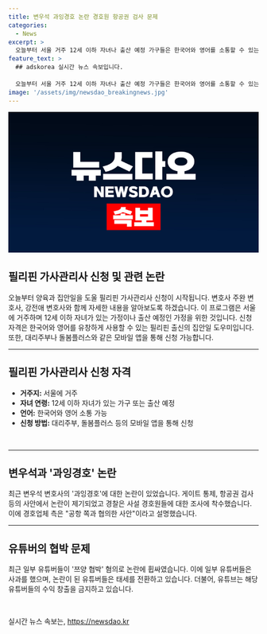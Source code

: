 ```yaml
---
title: 변우석 과잉경호 논란 경호원 항공권 검사 문제
categories:
  - News
excerpt: >
  오늘부터 서울 거주 12세 이하 자녀나 출산 예정 가구들은 한국어와 영어를 소통할 수 있는 필리핀 가정관리사를 신청할 수 있습니다. 또한, 변호사들과 함께 과잉경호에 대한 논란과 유튜브에서의 협박 관련된 최신 소식을 확인해보겠습니다. 요약: 필리핀 가정도우미 신청 시작, 과잉경호 논란, 유튜브 협박 관련 유튜버들의 변화에 대한 최신 소식 확인 #가사도우미 #과잉경호 #유튜브협박
feature_text: >
  ## adskorea 실시간 뉴스 속보입니다.

  오늘부터 서울 거주 12세 이하 자녀나 출산 예정 가구들은 한국어와 영어를 소통할 수 있는 필리핀 가정관리사를 신청할 수 있습니다. 또한, 변호사들과 함께 과잉경호에 대한 논란과 유튜브에서의 협박 관련된 최신 소식을 확인해보겠습니다. 요약: 필리핀 가정도우미 신청 시작, 과잉경호 논란, 유튜브 협박 관련 유튜버들의 변화에 대한 최신 소식 확인 #가사도우미 #과잉경호 #유튜브협박
image: '/assets/img/newsdao_breakingnews.jpg'
---
```


<p><img src="/assets/img/newsdao_breakingnews.jpg" alt="adskorea 속보" /></p>

<h2>필리핀 가사관리사 신청 및 관련 논란</h2>

<p data-ke-size="size16">오늘부터 양육과 집안일을 도울 필리핀 가사관리사 신청이 시작됩니다. 변호사 주완 변호사, 강전애 변호사와 함께 자세한 내용을 알아보도록 하겠습니다. 이 프로그램은 서울에 거주하며 12세 이하 자녀가 있는 가정이나 출산 예정인 가정을 위한 것입니다. 신청 자격은 한국어와 영어를 유창하게 사용할 수 있는 필리핀 출신의 집안일 도우미입니다. 또한, 대리주부나 돌봄플러스와 같은 모바일 앱을 통해 신청 가능합니다.</p>

<hr>

<h2 data-ke-size="size26">필리핀 가사관리사 신청 자격</h2>

<ul>
  <li><b>거주지:</b> 서울에 거주</li>
  <li><b>자녀 연령:</b> 12세 이하 자녀가 있는 가구 또는 출산 예정</li>
  <li><b>언어:</b> 한국어와 영어 소통 가능</li>
  <li><b>신청 방법:</b> 대리주부, 돌봄플러스 등의 모바일 앱을 통해 신청</li>
</ul>

<p data-ke-size="size16">&nbsp;</p>

<hr>

<h2 data-ke-size="size26">변우석과 '과잉경호' 논란</h2>

<p data-ke-size="size16">최근 변우석 변호사의 '과잉경호'에 대한 논란이 있었습니다. 게이트 통제, 항공권 검사 등의 사안에서 논란이 제기되었고 경찰은 사설 경호원들에 대한 조사에 착수했습니다. 이에 경호업체 측은 "공항 쪽과 협의한 사안"이라고 설명했습니다.</p>

<hr>

<h2 data-ke-size="size26">유튜버의 협박 문제</h2>

<p data-ke-size="size16">최근 일부 유튜버들이 '쯔양 협박' 혐의로 논란에 휩싸였습니다. 이에 일부 유튜버들은 사과를 했으며, 논란이 된 유튜버들은 태세를 전환하고 있습니다. 더불어, 유튜브는 해당 유튜버들의 수익 창출을 금지하고 있습니다.</p>

<p data-ke-size="size16">&nbsp;</p>
실시간 뉴스 속보는, <a href="https://newsdao.kr" rel="dofollow">https://newsdao.kr</a>


